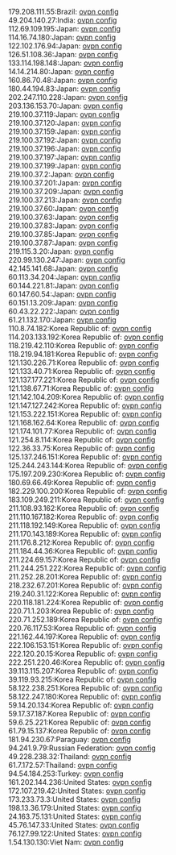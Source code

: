 179.208.111.55:Brazil: [ovpn config](vpn/179_208_111_55.ovpn)  
49.204.140.27:India: [ovpn config](vpn/49_204_140_27.ovpn)  
112.69.109.195:Japan: [ovpn config](vpn/112_69_109_195.ovpn)  
114.16.74.180:Japan: [ovpn config](vpn/114_16_74_180.ovpn)  
122.102.176.94:Japan: [ovpn config](vpn/122_102_176_94.ovpn)  
126.51.108.36:Japan: [ovpn config](vpn/126_51_108_36.ovpn)  
133.114.198.148:Japan: [ovpn config](vpn/133_114_198_148.ovpn)  
14.14.214.80:Japan: [ovpn config](vpn/14_14_214_80.ovpn)  
160.86.70.48:Japan: [ovpn config](vpn/160_86_70_48.ovpn)  
180.44.194.83:Japan: [ovpn config](vpn/180_44_194_83.ovpn)  
202.247.110.228:Japan: [ovpn config](vpn/202_247_110_228.ovpn)  
203.136.153.70:Japan: [ovpn config](vpn/203_136_153_70.ovpn)  
219.100.37.119:Japan: [ovpn config](vpn/219_100_37_119.ovpn)  
219.100.37.120:Japan: [ovpn config](vpn/219_100_37_120.ovpn)  
219.100.37.159:Japan: [ovpn config](vpn/219_100_37_159.ovpn)  
219.100.37.192:Japan: [ovpn config](vpn/219_100_37_192.ovpn)  
219.100.37.196:Japan: [ovpn config](vpn/219_100_37_196.ovpn)  
219.100.37.197:Japan: [ovpn config](vpn/219_100_37_197.ovpn)  
219.100.37.199:Japan: [ovpn config](vpn/219_100_37_199.ovpn)  
219.100.37.2:Japan: [ovpn config](vpn/219_100_37_2.ovpn)  
219.100.37.201:Japan: [ovpn config](vpn/219_100_37_201.ovpn)  
219.100.37.209:Japan: [ovpn config](vpn/219_100_37_209.ovpn)  
219.100.37.213:Japan: [ovpn config](vpn/219_100_37_213.ovpn)  
219.100.37.60:Japan: [ovpn config](vpn/219_100_37_60.ovpn)  
219.100.37.63:Japan: [ovpn config](vpn/219_100_37_63.ovpn)  
219.100.37.83:Japan: [ovpn config](vpn/219_100_37_83.ovpn)  
219.100.37.85:Japan: [ovpn config](vpn/219_100_37_85.ovpn)  
219.100.37.87:Japan: [ovpn config](vpn/219_100_37_87.ovpn)  
219.115.3.20:Japan: [ovpn config](vpn/219_115_3_20.ovpn)  
220.99.130.247:Japan: [ovpn config](vpn/220_99_130_247.ovpn)  
42.145.141.68:Japan: [ovpn config](vpn/42_145_141_68.ovpn)  
60.113.34.204:Japan: [ovpn config](vpn/60_113_34_204.ovpn)  
60.144.221.81:Japan: [ovpn config](vpn/60_144_221_81.ovpn)  
60.147.60.54:Japan: [ovpn config](vpn/60_147_60_54.ovpn)  
60.151.13.209:Japan: [ovpn config](vpn/60_151_13_209.ovpn)  
60.43.22.222:Japan: [ovpn config](vpn/60_43_22_222.ovpn)  
61.21.132.170:Japan: [ovpn config](vpn/61_21_132_170.ovpn)  
110.8.74.182:Korea Republic of: [ovpn config](vpn/110_8_74_182.ovpn)  
114.203.133.192:Korea Republic of: [ovpn config](vpn/114_203_133_192.ovpn)  
118.219.42.110:Korea Republic of: [ovpn config](vpn/118_219_42_110.ovpn)  
118.219.94.181:Korea Republic of: [ovpn config](vpn/118_219_94_181.ovpn)  
121.130.226.71:Korea Republic of: [ovpn config](vpn/121_130_226_71.ovpn)  
121.133.40.71:Korea Republic of: [ovpn config](vpn/121_133_40_71.ovpn)  
121.137.177.221:Korea Republic of: [ovpn config](vpn/121_137_177_221.ovpn)  
121.138.67.71:Korea Republic of: [ovpn config](vpn/121_138_67_71.ovpn)  
121.142.104.209:Korea Republic of: [ovpn config](vpn/121_142_104_209.ovpn)  
121.147.127.242:Korea Republic of: [ovpn config](vpn/121_147_127_242.ovpn)  
121.153.222.151:Korea Republic of: [ovpn config](vpn/121_153_222_151.ovpn)  
121.168.162.64:Korea Republic of: [ovpn config](vpn/121_168_162_64.ovpn)  
121.174.101.77:Korea Republic of: [ovpn config](vpn/121_174_101_77.ovpn)  
121.254.8.114:Korea Republic of: [ovpn config](vpn/121_254_8_114.ovpn)  
122.36.33.75:Korea Republic of: [ovpn config](vpn/122_36_33_75.ovpn)  
125.137.246.151:Korea Republic of: [ovpn config](vpn/125_137_246_151.ovpn)  
125.244.243.144:Korea Republic of: [ovpn config](vpn/125_244_243_144.ovpn)  
175.197.209.230:Korea Republic of: [ovpn config](vpn/175_197_209_230.ovpn)  
180.69.66.49:Korea Republic of: [ovpn config](vpn/180_69_66_49.ovpn)  
182.229.100.200:Korea Republic of: [ovpn config](vpn/182_229_100_200.ovpn)  
183.109.249.211:Korea Republic of: [ovpn config](vpn/183_109_249_211.ovpn)  
211.108.93.162:Korea Republic of: [ovpn config](vpn/211_108_93_162.ovpn)  
211.110.167.182:Korea Republic of: [ovpn config](vpn/211_110_167_182.ovpn)  
211.118.192.149:Korea Republic of: [ovpn config](vpn/211_118_192_149.ovpn)  
211.170.143.189:Korea Republic of: [ovpn config](vpn/211_170_143_189.ovpn)  
211.176.8.212:Korea Republic of: [ovpn config](vpn/211_176_8_212.ovpn)  
211.184.44.36:Korea Republic of: [ovpn config](vpn/211_184_44_36.ovpn)  
211.224.69.157:Korea Republic of: [ovpn config](vpn/211_224_69_157.ovpn)  
211.244.251.222:Korea Republic of: [ovpn config](vpn/211_244_251_222.ovpn)  
211.252.28.201:Korea Republic of: [ovpn config](vpn/211_252_28_201.ovpn)  
218.232.67.201:Korea Republic of: [ovpn config](vpn/218_232_67_201.ovpn)  
219.240.31.122:Korea Republic of: [ovpn config](vpn/219_240_31_122.ovpn)  
220.118.181.224:Korea Republic of: [ovpn config](vpn/220_118_181_224.ovpn)  
220.71.1.203:Korea Republic of: [ovpn config](vpn/220_71_1_203.ovpn)  
220.71.252.189:Korea Republic of: [ovpn config](vpn/220_71_252_189.ovpn)  
220.76.117.53:Korea Republic of: [ovpn config](vpn/220_76_117_53.ovpn)  
221.162.44.197:Korea Republic of: [ovpn config](vpn/221_162_44_197.ovpn)  
222.106.153.151:Korea Republic of: [ovpn config](vpn/222_106_153_151.ovpn)  
222.120.20.15:Korea Republic of: [ovpn config](vpn/222_120_20_15.ovpn)  
222.251.220.46:Korea Republic of: [ovpn config](vpn/222_251_220_46.ovpn)  
39.113.115.207:Korea Republic of: [ovpn config](vpn/39_113_115_207.ovpn)  
39.119.93.215:Korea Republic of: [ovpn config](vpn/39_119_93_215.ovpn)  
58.122.238.251:Korea Republic of: [ovpn config](vpn/58_122_238_251.ovpn)  
58.122.247.180:Korea Republic of: [ovpn config](vpn/58_122_247_180.ovpn)  
59.14.20.134:Korea Republic of: [ovpn config](vpn/59_14_20_134.ovpn)  
59.17.37.187:Korea Republic of: [ovpn config](vpn/59_17_37_187.ovpn)  
59.6.25.221:Korea Republic of: [ovpn config](vpn/59_6_25_221.ovpn)  
61.79.15.137:Korea Republic of: [ovpn config](vpn/61_79_15_137.ovpn)  
181.94.230.67:Paraguay: [ovpn config](vpn/181_94_230_67.ovpn)  
94.241.9.79:Russian Federation: [ovpn config](vpn/94_241_9_79.ovpn)  
49.228.238.32:Thailand: [ovpn config](vpn/49_228_238_32.ovpn)  
61.7.172.57:Thailand: [ovpn config](vpn/61_7_172_57.ovpn)  
94.54.184.253:Turkey: [ovpn config](vpn/94_54_184_253.ovpn)  
161.202.144.236:United States: [ovpn config](vpn/161_202_144_236.ovpn)  
172.107.219.42:United States: [ovpn config](vpn/172_107_219_42.ovpn)  
173.233.73.3:United States: [ovpn config](vpn/173_233_73_3.ovpn)  
198.13.36.179:United States: [ovpn config](vpn/198_13_36_179.ovpn)  
24.163.75.131:United States: [ovpn config](vpn/24_163_75_131.ovpn)  
45.76.147.33:United States: [ovpn config](vpn/45_76_147_33.ovpn)  
76.127.99.122:United States: [ovpn config](vpn/76_127_99_122.ovpn)  
1.54.130.130:Viet Nam: [ovpn config](vpn/1_54_130_130.ovpn)  
